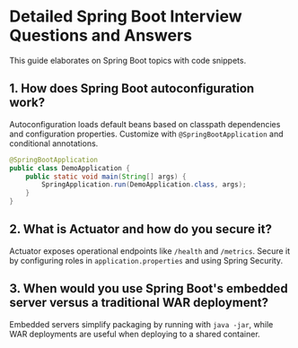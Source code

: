 # Detailed Spring Boot Interview Questions and Answers

This guide elaborates on Spring Boot topics with code snippets.

## 1. How does Spring Boot autoconfiguration work?
Autoconfiguration loads default beans based on classpath dependencies and configuration properties. Customize with `@SpringBootApplication` and conditional annotations.

```java
@SpringBootApplication
public class DemoApplication {
    public static void main(String[] args) {
        SpringApplication.run(DemoApplication.class, args);
    }
}
```

## 2. What is Actuator and how do you secure it?
Actuator exposes operational endpoints like `/health` and `/metrics`. Secure it by configuring roles in `application.properties` and using Spring Security.

## 3. When would you use Spring Boot's embedded server versus a traditional WAR deployment?
Embedded servers simplify packaging by running with `java -jar`, while WAR deployments are useful when deploying to a shared container.
